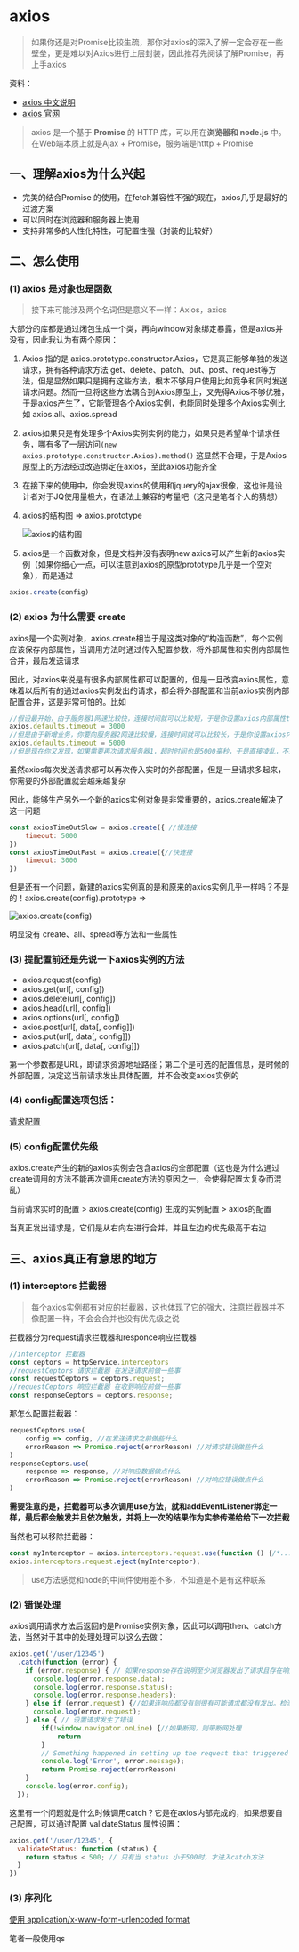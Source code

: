 # axios

> 如果你还是对Promise比较生疏，那你对axios的深入了解一定会存在一些壁垒，更是难以对Axios进行上层封装，因此推荐先阅读了解Promise，再上手axios

资料：

- [axios 中文说明](https://www.kancloud.cn/yunye/axios/234845)
- [axios 官网](http://axios-js.com/)

> axios 是一个基于 **Promise** 的 HTTP 库，可以用在**浏览器和 node.js** 中。在Web端本质上就是Ajax + Promise，服务端是htttp + Promise

## 一、理解axios为什么兴起

- 完美的结合Promise 的使用，在fetch兼容性不强的现在，axios几乎是最好的过渡方案
- 可以同时在浏览器和服务器上使用
- 支持非常多的人性化特性，可配置性强（封装的比较好）

## 二、怎么使用

### (1) axios 是对象也是函数
> 接下来可能涉及两个名词但是意义不一样：Axios，axios	

大部分的库都是通过闭包生成一个类，再向window对象绑定暴露，但是axios并没有，因此我认为有两个原因：
1. Axios 指的是 axios.prototype.constructor.Axios，它是真正能够单独的发送请求，拥有各种请求方法 get、delete、patch、put、post、request等方法，但是显然如果只是拥有这些方法，根本不够用户使用比如竞争和同时发送请求问题。然而一旦将这些方法耦合到Axios原型上，又先得Axios不够优雅，于是axios产生了，它能管理各个Axios实例，也能同时处理多个Axios实例比如 axios.all、axios.spread
2. axios如果只是有处理多个Axios实例实例的能力，如果只是希望单个请求任务，哪有多了一层访问``(new axios.prototype.constructor.Axios).method()`` 这显然不合理，于是Axios原型上的方法经过改造绑定在axios，至此axios功能齐全
3. 在接下来的使用中，你会发现axios的使用和jquery的ajax很像，这也许是设计者对于JQ使用量极大，在语法上兼容的考量吧（这只是笔者个人的猜想）
	
4. axios的结构图 => axios.prototype

    ![axios的结构图](https://img-blog.csdnimg.cn/20210103193126941.PNG?x-oss-process=image/watermark,type_ZmFuZ3poZW5naGVpdGk,shadow_10,text_aHR0cHM6Ly9ibG9nLmNzZG4ubmV0L3d1Y2FuMTEx,size_16,color_FFFFFF,t_70#pic_center)

5. axios是一个函数对象，但是文档并没有表明new axios可以产生新的axios实例（如果你细心一点，可以注意到axios的原型prototype几乎是一个空对象），而是通过	

```javascript
axios.create(config)
```

### (2) axios 为什么需要 create
axios是一个实例对象，axios.create相当于是这类对象的“构造函数”，每个实例应该保存内部属性，当调用方法时通过传入配置参数，将外部属性和实例内部属性合并，最后发送请求

因此，对axios来说是有很多内部属性都可以配置的，但是一旦改变axios属性，意味着以后所有的通过axios实例发出的请求，都会将外部配置和当前axios实例内部配置合并，这是非常可怕的。比如

```javascript
//假设最开始，由于服务器1网速比较快，连接时间就可以比较短，于是你设置axios内部属性timeout 为 3000
axios.defaults.timeout = 3000 
//但是由于新增业务，你要向服务器2网速比较慢，连接时间就可以比较长，于是你设置axios内部属性timeout 为 5000
axios.defaults.timeout = 5000
//但是现在你又发现，如果需要再次请求服务器1，超时时间也是5000毫秒，于是直接凌乱，不知所措
```
虽然axios每次发送请求都可以再次传入实时的外部配置，但是一旦请求多起来，你需要的外部配置就会越来越复杂		

因此，能够生产另外一个新的axios实例对象是非常重要的，axios.create解决了这一问题

```javascript
const axiosTimeOutSlow = axios.create({ //慢连接
	timeout: 5000
})
const axiosTimeOutFast = axios.create({//快连接
	timeout: 3000
})
```

但是还有一个问题，新建的axios实例真的是和原来的axios实例几乎一样吗？不是的！axios.create(config).prototype => 

![axios.create(config)](https://img-blog.csdnimg.cn/20210103200206302.PNG?x-oss-process=image/watermark,type_ZmFuZ3poZW5naGVpdGk,shadow_10,text_aHR0cHM6Ly9ibG9nLmNzZG4ubmV0L3d1Y2FuMTEx,size_16,color_FFFFFF,t_70#pic_center)

明显没有 create、all、spread等方法和一些属性

### (3) 提配置前还是先说一下axios实例的方法
- axios.request(config)
- axios.get(url[, config])
- axios.delete(url[, config])
- axios.head(url[, config])
- axios.options(url[, config])
- axios.post(url[, data[, config]])
- axios.put(url[, data[, config]])
- axios.patch(url[, data[, config]])

第一个参数都是URL，即请求资源地址路径；第二个是可选的配置信息，是时候的外部配置，决定这当前请求发出具体配置，并不会改变axios实例的

### (4) config配置选项包括：
[请求配置](http://axios-js.com/zh-cn/docs/#%E8%AF%B7%E6%B1%82%E9%85%8D%E7%BD%AE)


### (5) config配置优先级
axios.create产生的新的axios实例会包含axios的全部配置（这也是为什么通过create调用的方法不能再次调用create方法的原因之一，会使得配置太复杂而混乱）

当前请求实时的配置 > axios.create(config) 生成的实例配置 > axios的配置

当真正发出请求是，它们是从右向左进行合并，并且左边的优先级高于右边



## 三、axios真正有意思的地方

### (1) interceptors 拦截器

>  每个axios实例都有对应的拦截器，这也体现了它的强大，注意拦截器并不像配置一样，不会会合并也没有优先级之说

拦截器分为request请求拦截器和responce响应拦截器

```javascript
//interceptor 拦截器
const ceptors = httpService.interceptors
//requestCeptors 请求拦截器 在发送请求前做一些事
const requestCeptors = ceptors.request;
//requestCeptors 响应拦截器 在收到响应前做一些事
const responseCeptors = ceptors.response;
```

那怎么配置拦截器：

```javascript
requestCeptors.use(
	config => config, //在发送请求之前做些什么
    errorReason => Promise.reject(errorReason) //对请求错误做些什么
)
responseCeptors.use(
	response => response, //对响应数据做点什么
    errorReason => Promise.reject(errorReason) //对响应错误做点什么
)
```

**需要注意的是，拦截器可以多次调用use方法，就和addEventListener绑定一样，最后都会触发并且依次触发，并将上一次的结果作为实参传递给给下一次拦截**

当然也可以移除拦截器：

```javascript
const myInterceptor = axios.interceptors.request.use(function () {/*...*/});
axios.interceptors.request.eject(myInterceptor);
```

> use方法感觉和node的中间件使用差不多，不知道是不是有这种联系

### (2)  错误处理

axios调用请求方法后返回的是Promise实例对象，因此可以调用then、catch方法，当然对于其中的处理处理可以这么去做：

```javascript
axios.get('/user/12345')
  .catch(function (error) {
    if (error.response) { // 如果response存在说明至少浏览器发出了请求且存在响应，只是由于各种原因响应错误
      console.log(error.response.data);
      console.log(error.response.status);
      console.log(error.response.headers);
    } else if (error.request) {//如果连响应都没有则很有可能请求都没有发出。检测是否有请求发出
      console.log(error.request);
    } else { // 设置请求发生了错误
        if(!window.navigator.onLine) {//如果断网，则带断网处理
            return
        }
      	// Something happened in setting up the request that triggered an Error
      	console.log('Error', error.message);
        return Promise.reject(errorReason)
    }
    console.log(error.config);
  });
```

这里有一个问题就是什么时候调用catch？它是在axios内部完成的，如果想要自己配置，可以通过配置 validateStatus 属性设置：

```javascript
axios.get('/user/12345', {
  validateStatus: function (status) {
    return status < 500; // 只有当 status 小于500时，才进入catch方法
  }
})
```

### (3) 序列化
[使用 application/x-www-form-urlencoded format](http://axios-js.com/zh-cn/docs/#%E4%BD%BF%E7%94%A8-application-x-www-form-urlencoded-format)

笔者一般使用qs